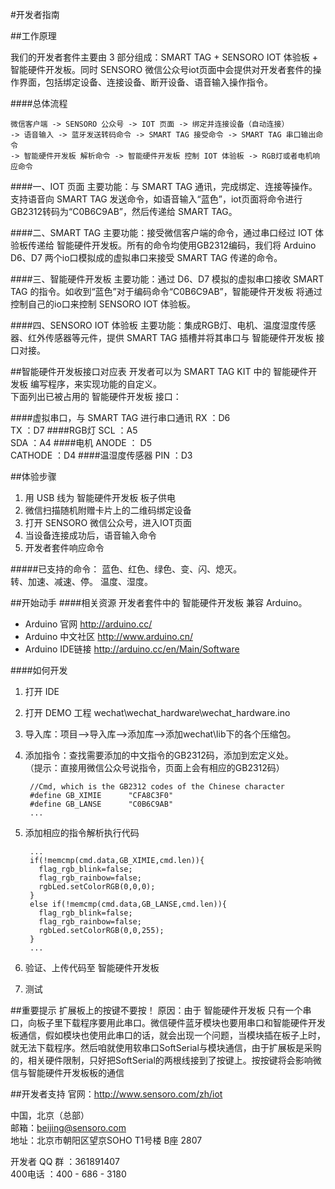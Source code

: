 #开发者指南

##工作原理

我们的开发者套件主要由 3 部分组成：SMART TAG + SENSORO IOT 体验板 + 智能硬件开发板。同时 SENSORO 微信公众号iot页面中会提供对开发者套件的操作界面，包括绑定设备、连接设备、断开设备、语音输入操作指令。

####总体流程
	
	微信客户端 -> SENSORO 公众号 -> IOT 页面 -> 绑定并连接设备（自动连接）
	-> 语音输入 -> 蓝牙发送转码命令 -> SMART TAG 接受命令 -> SMART TAG 串口输出命令 
	-> 智能硬件开发板 解析命令 -> 智能硬件开发板 控制 IOT 体验板 -> RGB灯或者电机响应命令

####一、IOT 页面
主要功能：与 SMART TAG 通讯，完成绑定、连接等操作。支持语音向 SMART TAG 发送命令，如语音输入“蓝色”，iot页面将命令进行GB2312转码为“C0B6C9AB”，然后传递给 SMART TAG。

####二、SMART TAG 
主要功能：接受微信客户端的命令，通过串口经过 IOT 体验板传递给 智能硬件开发板。所有的命令均使用GB2312编码，我们将 Arduino D6、D7 两个io口模拟成的虚拟串口来接受 SMART TAG 传递的命令。

####三、智能硬件开发板
主要功能：通过 D6、D7 模拟的虚拟串口接收 SMART TAG 的指令。如收到“蓝色”对于编码命令“C0B6C9AB”，智能硬件开发板 将通过控制自己的io口来控制 SENSORO IOT 体验板。

####四、SENSORO IOT 体验板
主要功能：集成RGB灯、电机、温度湿度传感器、红外传感器等元件，提供 SMART TAG 插槽并将其串口与 智能硬件开发板 接口对接。

##智能硬件开发板接口对应表
开发者可以为 SMART TAG KIT 中的 智能硬件开发板 编写程序，来实现功能的自定义。     
下面列出已被占用的 智能硬件开发板 接口：

####虚拟串口，与 SMART TAG 进行串口通讯
	RX ：D6    
	TX ：D7
####RGB灯
	SCL ：A5    
	SDA ：A4
####电机
	ANODE ： D5    
	CATHODE ：D4
####温湿度传感器
	PIN ：D3
	

##体验步骤
1. 用 USB 线为 智能硬件开发板 板子供电
2. 微信扫描随机附赠卡片上的二维码绑定设备
3. 打开 SENSORO 微信公众号，进入IOT页面
4. 当设备连接成功后，语音输入命令
5. 开发者套件响应命令

#####已支持的命令：
蓝色、红色、绿色、变、闪、熄灭。     
转、加速、减速、停。
温度、湿度。

  
##开始动手
####相关资源
开发者套件中的 智能硬件开发板 兼容 Arduino。
 * Arduino 官网 http://arduino.cc/
 * Arduino 中文社区 http://www.arduino.cn/
 * Arduino IDE链接 http://arduino.cc/en/Main/Software

####如何开发
1. 打开 IDE
2. 打开 DEMO 工程 wechat\wechat_hardware\wechat_hardware.ino
3. 导入库：项目-->导入库-->添加库-->添加wechat\lib下的各个压缩包。
4. 添加指令：查找需要添加的中文指令的GB2312码，添加到宏定义处。  
（提示：直接用微信公众号说指令，页面上会有相应的GB2312码）
		
		//Cmd, which is the GB2312 codes of the Chinese character
		#define GB_XIMIE      "CFA8C3F0"
		#define GB_LANSE      "C0B6C9AB"
		...
5. 添加相应的指令解析执行代码
			
		...
	    if(!memcmp(cmd.data,GB_XIMIE,cmd.len)){
	      flag_rgb_blink=false;
	      flag_rgb_rainbow=false;
	      rgbLed.setColorRGB(0,0,0);
	    }
	    else if(!memcmp(cmd.data,GB_LANSE,cmd.len)){
	      flag_rgb_blink=false;
	      flag_rgb_rainbow=false;
	      rgbLed.setColorRGB(0,0,255);
	    }
	    ...
6. 验证、上传代码至 智能硬件开发板 
7. 测试

##重要提示
	扩展板上的按键不要按！
原因：由于 智能硬件开发板 只有一个串口，向板子里下载程序要用此串口。微信硬件蓝牙模块也要用串口和智能硬件开发板通信，假如模块也使用此串口的话，就会出现一个问题，当模块插在板子上时，就无法下载程序。然后咱就使用软串口SoftSerial与模块通信，由于扩展板是采购的，相关硬件限制，只好把SoftSerial的两根线接到了按键上。按按键将会影响微信与智能硬件开发板板的通信




##开发者支持
官网：http://www.sensoro.com/zh/iot

中国，北京（总部）      
邮箱：beijing@sensoro.com      
地址：北京市朝阳区望京SOHO T1号楼 B座 2807

开发者 QQ 群 ：361891407     
400电话 ：400 - 686 - 3180 








